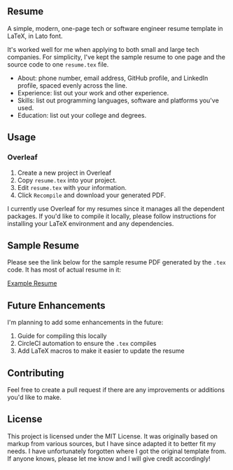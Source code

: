 ## Resume

A simple, modern, one-page tech or software engineer resume template in LaTeX, in Lato font.

It's worked well for me when applying to both small and large tech companies. For simplicity, I've kept the sample resume to one page and the source code to one `resume.tex` file.

* About: phone number, email address, GitHub profile, and LinkedIn profile, spaced evenly across the line.
* Experience: list out your work and other experience.
* Skills: list out programming languages, software and platforms you've used.
* Education: list out your college and degrees.

## Usage

### Overleaf

1. Create a new project in Overleaf 
2. Copy `resume.tex` into your project.
3. Edit `resume.tex` with your information.
4. Click `Recompile` and download your generated PDF.

I currently use Overleaf for my resumes since it manages all the dependent packages. If you'd like to compile it locally, please follow instructions for installing your LaTeX environment and any dependencies.

## Sample Resume

Please see the link below for the sample resume PDF generated by the `.tex` code. It has most of actual resume in it:

[Example Resume](https://github.com/dphang/resume/blob/master/resume-example.pdf)

## Future Enhancements

I'm planning to add some enhancements in the future:

1. Guide for compiling this locally
2. CircleCI automation to ensure the `.tex` compiles
3. Add LaTeX macros to make it easier to update the resume

## Contributing

Feel free to create a pull request if there are any improvements or additions you'd like to make.

## License

This project is licensed under the MIT License. It was originally based on markup from various sources, but I have since adapted it to better fit my needs. I have unfortunately forgotten where I got the original template from. If anyone knows, please let me know and I will give credit accordingly!
